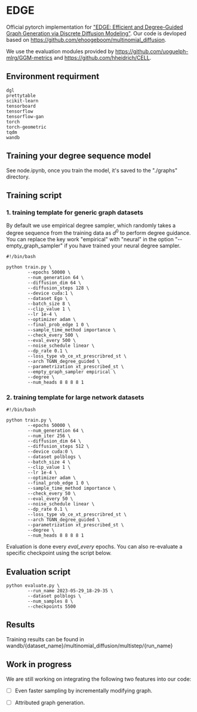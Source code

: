 # EDGE

Official pytorch implementation for ["EDGE: Efficient and Degree-Guided Graph Generation via Discrete Diffusion Modeling"](https://arxiv.org/pdf/2305.04111.pdf). Our code is devloped based on https://github.com/ehoogeboom/multinomial_diffusion. 

We use the evaluation modules provided by https://github.com/uoguelph-mlrg/GGM-metrics and https://github.com/hheidrich/CELL.

## Environment requirment 
```
dgl
prettytable
scikit-learn
tensorboard
tensorflow
tensorflow-gan
torch
torch-geometric
tqdm
wandb
```
## Training your degree sequence model
See node.ipynb, once you train the model, it's saved to the "./graphs" directory.

## Training script

### 1. training template for generic graph datasets
By default we use empirical degree sampler, which randomly takes a degree sequence from the training data as $d^0$ to perform degree guidance. You can replace the key work "empirical" with "neural" in the option "--empty_graph_sampler" if you have trained your neural degree sampler.
```
#!/bin/bash

python train.py \
        --epochs 50000 \
        --num_generation 64 \
        --diffusion_dim 64 \
        --diffusion_steps 128 \
        --device cuda:1 \
        --dataset Ego \
        --batch_size 8 \
        --clip_value 1 \
        --lr 1e-4 \
        --optimizer adam \
        --final_prob_edge 1 0 \
        --sample_time_method importance \
        --check_every 500 \
        --eval_every 500 \
        --noise_schedule linear \
        --dp_rate 0.1 \
        --loss_type vb_ce_xt_prescribred_st \
        --arch TGNN_degree_guided \
        --parametrization xt_prescribed_st \
        --empty_graph_sampler empirical \     
        --degree \
        --num_heads 8 8 8 8 1 
```

### 2. training template for large network datasets
```
#!/bin/bash

python train.py \
        --epochs 50000 \
        --num_generation 64 \
        --num_iter 256 \
        --diffusion_dim 64 \
        --diffusion_steps 512 \
        --device cuda:0 \
        --dataset polblogs \
        --batch_size 4 \
        --clip_value 1 \
        --lr 1e-4 \
        --optimizer adam \
        --final_prob_edge 1 0 \
        --sample_time_method importance \
        --check_every 50 \
        --eval_every 50 \
        --noise_schedule linear \
        --dp_rate 0.1 \
        --loss_type vb_ce_xt_prescribred_st \
        --arch TGNN_degree_guided \
        --parametrization xt_prescribed_st \
        --degree \
        --num_heads 8 8 8 8 1 
```
Evaluation is done every _eval_every_ epochs. You can also re-evaluate a specific checkpoint using the script below. 

## Evaluation script
```
python evaluate.py \
        --run_name 2023-05-29_18-29-35 \
        --dataset polblogs \
        --num_samples 8 \
        --checkpoints 5500
```

## Results
Training results can be found in wandb/{dataset_name}/multinomial_diffusion/multistep/{run_name}

## Work in progress
We are still working on integrating the following two features into our code:

 * [ ]  Even faster sampling by incrementally modifying graph.
 
 * [ ]  Attributed graph generation.
